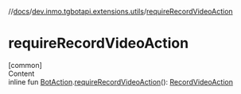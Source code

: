 //[docs](../../index.md)/[dev.inmo.tgbotapi.extensions.utils](index.md)/[requireRecordVideoAction](require-record-video-action.md)



# requireRecordVideoAction  
[common]  
Content  
inline fun [BotAction](../dev.inmo.tgbotapi.types.actions/-bot-action/index.md).[requireRecordVideoAction](require-record-video-action.md)(): [RecordVideoAction](../dev.inmo.tgbotapi.types.actions/-record-video-action/index.md)  



